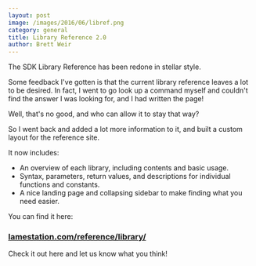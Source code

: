 ```yaml
---
layout: post
image: /images/2016/06/libref.png
category: general
title: Library Reference 2.0
author: Brett Weir
---
```


The SDK Library Reference has been redone in stellar style.

Some feedback I've gotten is that the current library reference leaves a lot to
be desired. In fact, I went to go look up a command myself and couldn't find the answer 
I was looking for, and I had written the page!

Well, that's no good, and who can allow it to stay that way?

So I went back and added a lot more information to it, and built a custom layout for the 
reference site.

It now includes:

- An overview of each library, including contents and basic usage.
- Syntax, parameters, return values, and descriptions for individual functions and constants.
- A nice landing page and collapsing sidebar to make finding what you need easier.

You can find it here:

### [lamestation.com/reference/library/](http://bit.ly/25z0UV1)

Check it out here and let us know what you think!

